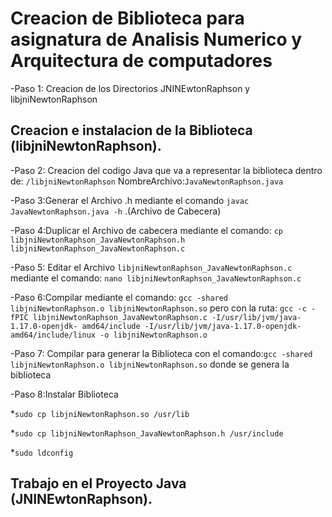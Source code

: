 # **Creacion de Biblioteca para asignatura de Analisis Numerico y Arquitectura de computadores**


-Paso 1: Creacion de los Directorios JNINEwtonRaphson y libjniNewtonRaphson

## Creacion e instalacion de la Biblioteca (libjniNewtonRaphson).

-Paso 2: Creacion del codigo Java que va a representar la biblioteca  dentro de: `/libjniNewtonRaphson`  NombreArchivo:`JavaNewtonRaphson.java`

-Paso 3:Generar el Archivo .h mediante el comando `javac JavaNewtonRaphson.java -h` .(Archivo de Cabecera)

-Paso 4:Duplicar el Archivo de cabecera mediante el comando: `cp  libjniNewtonRaphson_JavaNewtonRaphson.h  libjniNewtonRaphson_JavaNewtonRaphson.c`

-Paso 5: Editar el Archivo `libjniNewtonRaphson_JavaNewtonRaphson.c`  mediante el comando: `nano libjniNewtonRaphson_JavaNewtonRaphson.c` 

-Paso 6:Compilar mediante el comando:  `gcc -shared libjniNewtonRaphson.o libjniNewtonRaphson.so`  pero con la ruta: `gcc -c -fPIC libjniNewtonRaphson_JavaNewtonRaphson.c -I/usr/lib/jvm/java-1.17.0-openjdk-
amd64/include -I/usr/lib/jvm/java-1.17.0-openjdk-amd64/include/linux -o libjniNewtonRaphson.o`

-Paso 7: Compilar para generar la Biblioteca con el comando:`gcc -shared libjniNewtonRaphson.o libjniNewtonRaphson.so`   donde se genera la biblioteca

-Paso 8:Instalar Biblioteca

   *`sudo cp libjniNewtonRaphson.so /usr/lib`  
   
   *`sudo cp libjniNewtonRaphson_JavaNewtonRaphson.h /usr/include`
   
   *`sudo ldconfig`
   
## Trabajo en el Proyecto Java (JNINEwtonRaphson).
